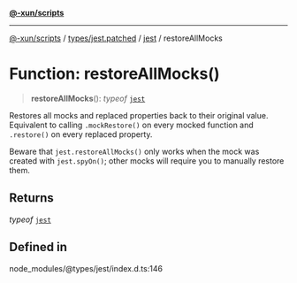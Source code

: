 [**@-xun/scripts**](../../../../../README.md)

***

[@-xun/scripts](../../../../../README.md) / [types/jest.patched](../../../README.md) / [jest](../README.md) / restoreAllMocks

# Function: restoreAllMocks()

> **restoreAllMocks**(): *typeof* [`jest`](../README.md)

Restores all mocks and replaced properties back to their original value.
Equivalent to calling `.mockRestore()` on every mocked function
and `.restore()` on every replaced property.

Beware that `jest.restoreAllMocks()` only works when the mock was created
with `jest.spyOn()`; other mocks will require you to manually restore them.

## Returns

*typeof* [`jest`](../README.md)

## Defined in

node\_modules/@types/jest/index.d.ts:146
